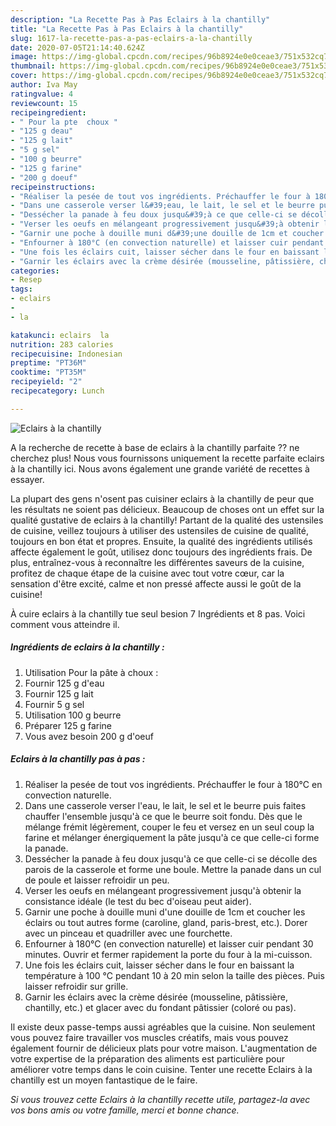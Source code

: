 ```yaml
---
description: "La Recette Pas à Pas Eclairs à la chantilly"
title: "La Recette Pas à Pas Eclairs à la chantilly"
slug: 1617-la-recette-pas-a-pas-eclairs-a-la-chantilly
date: 2020-07-05T21:14:40.624Z
image: https://img-global.cpcdn.com/recipes/96b8924e0e0ceae3/751x532cq70/eclairs-a-la-chantilly-photo-principale-de-la-recette.jpg
thumbnail: https://img-global.cpcdn.com/recipes/96b8924e0e0ceae3/751x532cq70/eclairs-a-la-chantilly-photo-principale-de-la-recette.jpg
cover: https://img-global.cpcdn.com/recipes/96b8924e0e0ceae3/751x532cq70/eclairs-a-la-chantilly-photo-principale-de-la-recette.jpg
author: Iva May
ratingvalue: 4
reviewcount: 15
recipeingredient:
- " Pour la pte  choux "
- "125 g deau"
- "125 g lait"
- "5 g sel"
- "100 g beurre"
- "125 g farine"
- "200 g doeuf"
recipeinstructions:
- "Réaliser la pesée de tout vos ingrédients. Préchauffer le four à 180°C en convection naturelle."
- "Dans une casserole verser l&#39;eau, le lait, le sel et le beurre puis faites chauffer l&#39;ensemble jusqu&#39;à ce que le beurre soit fondu. Dès que le mélange frémit légèrement, couper le feu et versez en un seul coup la farine et mélanger énergiquement la pâte jusqu&#39;à ce que celle-ci forme la panade."
- "Dessécher la panade à feu doux jusqu&#39;à ce que celle-ci se décolle des parois de la casserole et forme une boule. Mettre la panade dans un cul de poule et laisser refroidir un peu."
- "Verser les oeufs en mélangeant progressivement jusqu&#39;à obtenir la consistance idéale (le test du bec d&#39;oiseau peut aider)."
- "Garnir une poche à douille muni d&#39;une douille de 1cm et coucher les éclairs ou tout autres forme (caroline, gland, paris-brest, etc.). Dorer avec un pinceau et quadriller avec une fourchette."
- "Enfourner à 180°C (en convection naturelle) et laisser cuir pendant 30 minutes. Ouvrir et fermer rapidement la porte du four à la mi-cuisson."
- "Une fois les éclairs cuit, laisser sécher dans le four en baissant la température à 100 °C pendant 10 à 20 min selon la taille des pièces. Puis laisser refroidir sur grille."
- "Garnir les éclairs avec la crème désirée (mousseline, pâtissière, chantilly, etc.) et glacer avec du fondant pâtissier (coloré ou pas)."
categories:
- Resep
tags:
- eclairs
- 
- la

katakunci: eclairs  la 
nutrition: 283 calories
recipecuisine: Indonesian
preptime: "PT36M"
cooktime: "PT35M"
recipeyield: "2"
recipecategory: Lunch

---
```



![Eclairs à la chantilly](https://img-global.cpcdn.com/recipes/96b8924e0e0ceae3/751x532cq70/eclairs-a-la-chantilly-photo-principale-de-la-recette.jpg)

A la recherche de recette à base de eclairs à la chantilly parfaite ?? ne cherchez plus! Nous vous fournissons uniquement la recette parfaite eclairs à la chantilly ici. Nous avons également une grande variété de recettes à essayer.

La plupart des gens n'osent pas cuisiner eclairs à la chantilly de peur que les résultats ne soient pas délicieux. Beaucoup de choses ont un effet sur la qualité gustative de eclairs à la chantilly! Partant de la qualité des ustensiles de cuisine, veillez toujours à utiliser des ustensiles de cuisine de qualité, toujours en bon état et propres. Ensuite, la qualité des ingrédients utilisés affecte également le goût, utilisez donc toujours des ingrédients frais. De plus, entraînez-vous à reconnaître les différentes saveurs de la cuisine, profitez de chaque étape de la cuisine avec tout votre cœur, car la sensation d'être excité, calme et non pressé affecte aussi le goût de la cuisine!

<!--inarticleads1-->

À cuire eclairs à la chantilly tue seul besion 7 Ingrédients et 8 pas. Voici comment vous atteindre il.

##### Ingrédients de eclairs à la chantilly :

1. Utilisation  Pour la pâte à choux :
1. Fournir 125 g d&#39;eau
1. Fournir 125 g lait
1. Fournir 5 g sel
1. Utilisation 100 g beurre
1. Préparer 125 g farine
1. Vous avez besoin 200 g d&#39;oeuf




<!--inarticleads2-->

##### Eclairs à la chantilly pas à pas :

1. Réaliser la pesée de tout vos ingrédients. Préchauffer le four à 180°C en convection naturelle.
1. Dans une casserole verser l&#39;eau, le lait, le sel et le beurre puis faites chauffer l&#39;ensemble jusqu&#39;à ce que le beurre soit fondu. Dès que le mélange frémit légèrement, couper le feu et versez en un seul coup la farine et mélanger énergiquement la pâte jusqu&#39;à ce que celle-ci forme la panade.
1. Dessécher la panade à feu doux jusqu&#39;à ce que celle-ci se décolle des parois de la casserole et forme une boule. Mettre la panade dans un cul de poule et laisser refroidir un peu.
1. Verser les oeufs en mélangeant progressivement jusqu&#39;à obtenir la consistance idéale (le test du bec d&#39;oiseau peut aider).
1. Garnir une poche à douille muni d&#39;une douille de 1cm et coucher les éclairs ou tout autres forme (caroline, gland, paris-brest, etc.). Dorer avec un pinceau et quadriller avec une fourchette.
1. Enfourner à 180°C (en convection naturelle) et laisser cuir pendant 30 minutes. Ouvrir et fermer rapidement la porte du four à la mi-cuisson.
1. Une fois les éclairs cuit, laisser sécher dans le four en baissant la température à 100 °C pendant 10 à 20 min selon la taille des pièces. Puis laisser refroidir sur grille.
1. Garnir les éclairs avec la crème désirée (mousseline, pâtissière, chantilly, etc.) et glacer avec du fondant pâtissier (coloré ou pas).




<!--inarticleads1-->

<p>
Il existe deux passe-temps aussi agréables que la cuisine. Non seulement vous pouvez faire travailler vos muscles créatifs, mais vous pouvez également fournir de délicieux plats pour votre maison. L'augmentation de votre expertise de la préparation des aliments est particulière pour améliorer votre temps dans le coin cuisine. Tenter une recette Eclairs à la chantilly est un moyen fantastique de le faire.
</p>

<p>
<i>Si vous trouvez cette Eclairs à la chantilly recette utile, partagez-la avec vos bons amis ou votre famille, merci et bonne chance.</i>
</p>
